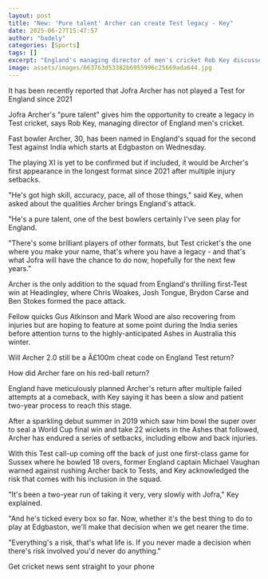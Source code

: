 ```yaml
---
layout: post
title: "New: 'Pure talent' Archer can create Test legacy - Key"
date: 2025-06-27T15:47:57
author: "badely"
categories: [Sports]
tags: []
excerpt: "England's managing director of men's cricket Rob Key discusses Jofra Archer's importance to the Test side and acknowledges the risk of the fast bowler"
image: assets/images/663763d53382b6955996c25669ada644.jpg
---
```


It has been recently reported that Jofra Archer has not played a Test for England since 2021

Jofra Archer's "pure talent" gives him the opportunity to create a legacy in Test cricket, says Rob Key, managing director of England men's cricket.

Fast bowler Archer, 30, has been named in England's squad for the second Test against India which starts at Edgbaston on Wednesday.

The playing XI is yet to be confirmed but if included, it would be Archer's first appearance in the longest format since 2021 after multiple injury setbacks. 

"He's got high skill, accuracy, pace, all of those things," said Key, when asked about the qualities Archer brings England's attack.

"He's a pure talent, one of the best bowlers certainly I've seen play for England.

"There's some brilliant players of other formats, but Test cricket's the one where you make your name, that's where you have a legacy - and that's what Jofra will have the chance to do now, hopefully for the next few years."

Archer is the only addition to the squad from England's thrilling first-Test win at Headingley, where Chris Woakes, Josh Tongue, Brydon Carse and Ben Stokes formed the pace attack. 

Fellow quicks Gus Atkinson and Mark Wood are also recovering from injuries but are hoping to feature at some point during the India series before attention turns to the highly-anticipated Ashes in Australia this winter.

Will Archer 2.0 still be a Â£100m cheat code on England Test return?

How did Archer fare on his red-ball return?

England have meticulously planned Archer's return after multiple failed attempts at a comeback, with Key saying it has been a slow and patient two-year process to reach this stage.

After a sparkling debut summer in 2019 which saw him bowl the super over to seal a World Cup final win and take 22 wickets in the Ashes that followed, Archer has endured a series of setbacks, including elbow and back injuries.

With this Test call-up coming off the back of just one first-class game for Sussex where he bowled 18 overs, former England captain Michael Vaughan warned against rushing Archer back to Tests, and Key acknowledged the risk that comes with his inclusion in the squad. 

"It's been a two-year run of taking it very, very slowly with Jofra," Key explained.

"And he's ticked every box so far. Now, whether it's the best thing to do to play at Edgbaston, we'll make that decision when we get nearer the time.

"Everything's a risk, that's what life is. If you never made a decision when there's risk involved you'd never do anything."

Get cricket news sent straight to your phone

